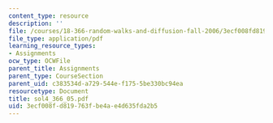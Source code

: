 ```yaml
---
content_type: resource
description: ''
file: /courses/18-366-random-walks-and-diffusion-fall-2006/3ecf008fd819763fbe4ae4d635fda2b5_sol4_366_05.pdf
file_type: application/pdf
learning_resource_types:
- Assignments
ocw_type: OCWFile
parent_title: Assignments
parent_type: CourseSection
parent_uid: c383534d-a729-544e-f175-5be330bc94ea
resourcetype: Document
title: sol4_366_05.pdf
uid: 3ecf008f-d819-763f-be4a-e4d635fda2b5
---
```

